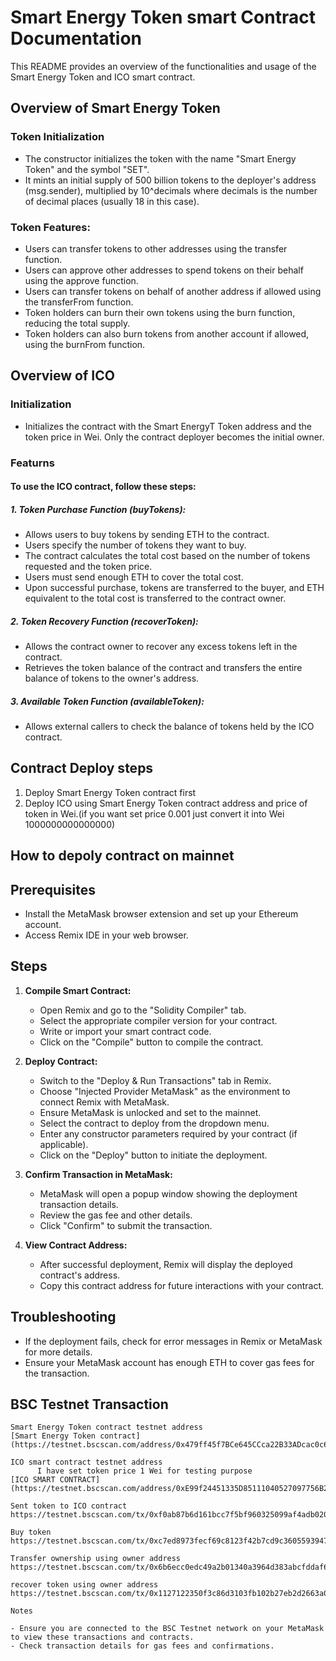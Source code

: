 # Smart Energy Token smart Contract Documentation

This README provides an overview of the functionalities and usage of the Smart Energy Token and ICO smart contract.

## Overview of Smart Energy Token

### Token Initialization

- The constructor initializes the token with the name "Smart Energy Token" and the symbol "SET".
- It mints an initial supply of 500 billion tokens to the deployer's address (msg.sender), multiplied by 10^decimals where decimals is the number  of decimal places (usually 18 in this case).

### Token Features:

- Users can transfer tokens to other addresses using the transfer function.
- Users can approve other addresses to spend tokens on their behalf using the approve function.
- Users can transfer tokens on behalf of another address if allowed using the transferFrom function.
- Token holders can burn their own tokens using the burn function, reducing the total supply.
- Token holders can also burn tokens from another account if allowed, using the burnFrom function.

## Overview of ICO

### Initialization
- Initializes the contract with the Smart EnergyT Token address and the token price in Wei. Only the contract deployer becomes the initial owner.
### Featurns
#### To use the ICO contract, follow these steps:
##### 1. Token Purchase Function (buyTokens):
- Allows users to buy tokens by sending ETH to the contract.
- Users specify the number of tokens they want to buy.
- The contract calculates the total cost based on the number of tokens requested and the token price.
- Users must send enough ETH to cover the total cost.
- Upon successful purchase, tokens are transferred to the buyer, and ETH equivalent to the total cost is transferred to the contract owner.

##### 2. Token Recovery Function (recoverToken):
- Allows the contract owner to recover any excess tokens left in the contract.
- Retrieves the token balance of the contract and transfers the entire balance of tokens to the owner's address.

##### 3. Available Token Function (availableToken):
- Allows external callers to check the balance of tokens held by the ICO contract.


## Contract Deploy steps
1. Deploy Smart Energy Token contract first 
2. Deploy ICO using Smart Energy Token contract address and price of token in Wei.(if you want set price 0.001 just convert it into Wei 1000000000000000)

## How to depoly contract on mainnet

## Prerequisites

- Install the MetaMask browser extension and set up your Ethereum account.
- Access Remix IDE in your web browser.

## Steps

1. **Compile Smart Contract:**
   - Open Remix and go to the "Solidity Compiler" tab.
   - Select the appropriate compiler version for your contract.
   - Write or import your smart contract code.
   - Click on the "Compile" button to compile the contract.

2. **Deploy Contract:**
   - Switch to the "Deploy & Run Transactions" tab in Remix.
   - Choose "Injected Provider MetaMask" as the environment to connect Remix with MetaMask.
   - Ensure MetaMask is unlocked and set to the mainnet.
   - Select the contract to deploy from the dropdown menu.
   - Enter any constructor parameters required by your contract (if applicable).
   - Click on the "Deploy" button to initiate the deployment.

3. **Confirm Transaction in MetaMask:**
   - MetaMask will open a popup window showing the deployment transaction details.
   - Review the gas fee and other details.
   - Click "Confirm" to submit the transaction.

4. **View Contract Address:**
   - After successful deployment, Remix will display the deployed contract's address.
   - Copy this contract address for future interactions with your contract.

## Troubleshooting

- If the deployment fails, check for error messages in Remix or MetaMask for more details.
- Ensure your MetaMask account has enough ETH to cover gas fees for the transaction.

## BSC Testnet Transaction
```
Smart Energy Token contract testnet address
[Smart Energy Token contract](https://testnet.bscscan.com/address/0x479ff45f7BCe645CCca22B33ADcac0c664Cd0B45#code)

ICO smart contract testnet address
      I have set token price 1 Wei for testing purpose
[ICO SMART CONTRACT](https://testnet.bscscan.com/address/0xE99f24451335D85111040527097756B292B5cAc9#code)

Sent token to ICO contract
https://testnet.bscscan.com/tx/0xf0ab87b6d161bcc7f5bf960325099af4adb02056e7affec65e50843024e0aa1b

Buy token
https://testnet.bscscan.com/tx/0xc7ed8973fecf69c8123f42b7cd9c3605593947288040919a4104187ed649bc08

Transfer ownership using owner address
https://testnet.bscscan.com/tx/0x6b6ecc0edc49a2b01340a3964d383abcfddaf68a6ae1e243b0d2e62f1e981c1d

recover token using owner address
https://testnet.bscscan.com/tx/0x1127122350f3c86d3103fb102b27eb2d2663a0818650c239b2f84c9d00848777

Notes

- Ensure you are connected to the BSC Testnet network on your MetaMask to view these transactions and contracts.
- Check transaction details for gas fees and confirmations.
```
